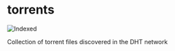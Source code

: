 torrents 
========
![Indexed](https://img.shields.io/badge/indexed-135092-blue)

Collection of torrent files discovered in the DHT network
